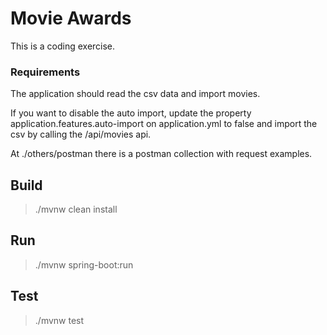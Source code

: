 # Movie Awards

This is a coding exercise.

### Requirements
The application should read the csv data and import movies. 

If you want to disable the auto import, update the property application.features.auto-import on application.yml to false and import the csv by calling the /api/movies api.

At ./others/postman there is a postman collection with request examples.

## Build

> ./mvnw clean install

## Run

> ./mvnw spring-boot:run

## Test

> ./mvnw test